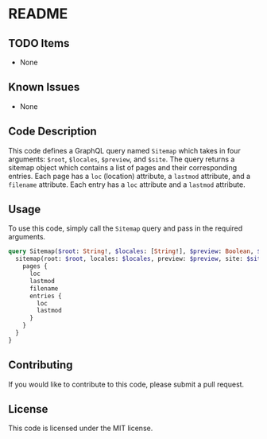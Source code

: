 # README

## TODO Items
- None

## Known Issues
- None

## Code Description
This code defines a GraphQL query named `Sitemap` which takes in four arguments: `$root`, `$locales`, `$preview`, and `$site`. The query returns a sitemap object which contains a list of pages and their corresponding entries. Each page has a `loc` (location) attribute, a `lastmod` attribute, and a `filename` attribute. Each entry has a `loc` attribute and a `lastmod` attribute. 

## Usage
To use this code, simply call the `Sitemap` query and pass in the required arguments. 

```graphql
query Sitemap($root: String!, $locales: [String!], $preview: Boolean, $site: String) {
  sitemap(root: $root, locales: $locales, preview: $preview, site: $site) {
    pages {
      loc
      lastmod
      filename
      entries {
        loc
        lastmod
      }
    }
  }
}
```

## Contributing
If you would like to contribute to this code, please submit a pull request. 

## License
This code is licensed under the MIT license.